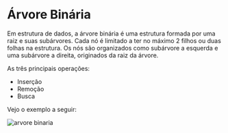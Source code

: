 # Árvore Binária

 Em estrutura de dados, a árvore binária é uma estrutura formada por uma raiz e suas subárvores. Cada nó é limitado a ter no máximo 2 filhos ou duas folhas na estrutura. Os nós são organizados como subárvore a esquerda e uma subárvore a direita, originados da raiz da árvore.

As três principais operações:

- Inserção
- Remoção
- Busca

Vejo o exemplo a seguir:

 ![arvore binaria](http://www.desafiosdeti.com.br/wp-content/uploads/2017/02/arv1.png)
